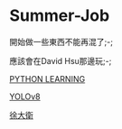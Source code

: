 # Summer-Job

開始做一些東西不能再混了;-;

應該會在David Hsu那邊玩;-;

[PYTHON LEARNING](https://steam.oxxostudio.tw/category/python/ai/ai-index.html)

[YOLOv8](https://www.google.com/search?q=yolov8+%E6%95%99%E5%AD%B8&sxsrf=APwXEddcK4mE7wsmdjpohC_eGXZR8TSUcw%3A1684640151298&ei=l5FpZOzhEeeF2roPgYCNsA4&oq=yolov8&gs_lcp=Cgxnd3Mtd2l6LXNlcnAQAxgBMgQIIxAnMgcIIxCKBRAnMgQIIxAnMgUIABCABDIFCAAQgAQyBQgAEIAEMgUIABCABDIFCAAQgAQyBQgAEIAEMgUIABCABDoKCAAQRxDWBBCwA0oECEEYAFDqEFjqGWDPJmgBcAF4AIABaIgBjwSSAQM3LjGYAQCgAQHIAQHAAQE&sclient=gws-wiz-serp)

[徐大衛](https://sites.google.com/view/weiwenhsu)
